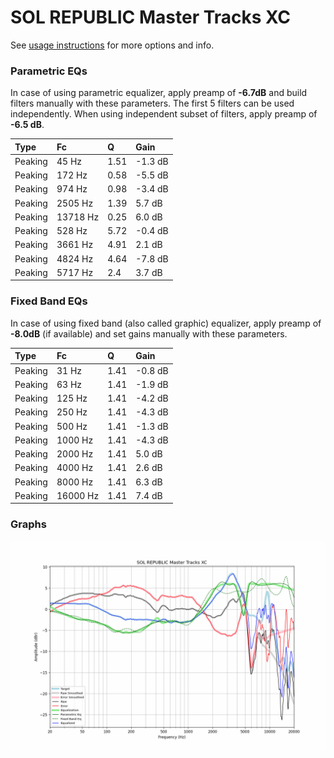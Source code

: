 # SOL REPUBLIC Master Tracks XC
See [usage instructions](https://github.com/jaakkopasanen/AutoEq#usage) for more options and info.

### Parametric EQs
In case of using parametric equalizer, apply preamp of **-6.7dB** and build filters manually
with these parameters. The first 5 filters can be used independently.
When using independent subset of filters, apply preamp of **-6.5 dB**.

| Type    | Fc       |    Q | Gain    |
|:--------|:---------|:-----|:--------|
| Peaking | 45 Hz    | 1.51 | -1.3 dB |
| Peaking | 172 Hz   | 0.58 | -5.5 dB |
| Peaking | 974 Hz   | 0.98 | -3.4 dB |
| Peaking | 2505 Hz  | 1.39 | 5.7 dB  |
| Peaking | 13718 Hz | 0.25 | 6.0 dB  |
| Peaking | 528 Hz   | 5.72 | -0.4 dB |
| Peaking | 3661 Hz  | 4.91 | 2.1 dB  |
| Peaking | 4824 Hz  | 4.64 | -7.8 dB |
| Peaking | 5717 Hz  | 2.4  | 3.7 dB  |

### Fixed Band EQs
In case of using fixed band (also called graphic) equalizer, apply preamp of **-8.0dB**
(if available) and set gains manually with these parameters.

| Type    | Fc       |    Q | Gain    |
|:--------|:---------|:-----|:--------|
| Peaking | 31 Hz    | 1.41 | -0.8 dB |
| Peaking | 63 Hz    | 1.41 | -1.9 dB |
| Peaking | 125 Hz   | 1.41 | -4.2 dB |
| Peaking | 250 Hz   | 1.41 | -4.3 dB |
| Peaking | 500 Hz   | 1.41 | -1.3 dB |
| Peaking | 1000 Hz  | 1.41 | -4.3 dB |
| Peaking | 2000 Hz  | 1.41 | 5.0 dB  |
| Peaking | 4000 Hz  | 1.41 | 2.6 dB  |
| Peaking | 8000 Hz  | 1.41 | 6.3 dB  |
| Peaking | 16000 Hz | 1.41 | 7.4 dB  |

### Graphs
![](./SOL%20REPUBLIC%20Master%20Tracks%20XC.png)